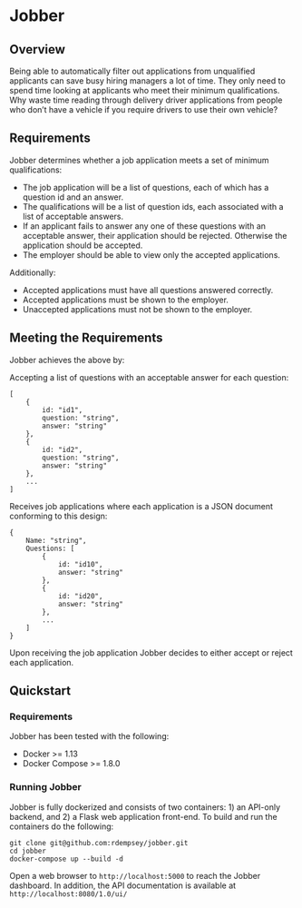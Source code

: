 # Jobber

## Overview

Being able to automatically filter out applications from unqualified applicants can save busy hiring managers a lot of time.
They only need to spend time looking at applicants who meet their minimum qualifications.  Why waste time reading through
delivery driver applications from people who don’t have a vehicle if you require drivers to use their own vehicle?

## Requirements

Jobber determines whether a job application meets a set of minimum qualifications:

* The job application will be a list of questions, each of which has a question id and an answer.
* The qualifications will be a list of question ids, each associated with a list of acceptable answers.
* If an applicant fails to answer any one of these questions with an acceptable answer, their application should be rejected. Otherwise the application should be accepted.
* The employer should be able to view only the accepted applications.

Additionally:

* Accepted applications must have all questions answered correctly.
* Accepted applications must be shown to the employer.
* Unaccepted applications must not be shown to the employer.

## Meeting the Requirements

Jobber achieves the above by:

Accepting a list of questions with an acceptable answer for each question:
```
[
    {
        id: "id1",
        question: "string",
        answer: "string"
    },
    {
        id: "id2",
        question: "string",
        answer: "string"
    },
    ...
]
```

Receives job applications where each application is a JSON document conforming to this design:
```
{
    Name: "string",
    Questions: [
        {
            id: "id10",
            answer: "string"
        },
        {
            id: "id20",
            answer: "string"
        },
        ...
    ]
}
```

Upon receiving the job application Jobber decides to either accept or reject each application.

## Quickstart

### Requirements

Jobber has been tested with the following:

* Docker >= 1.13
* Docker Compose >= 1.8.0

### Running Jobber

Jobber is fully dockerized and consists of two containers: 1) an API-only backend, and 2) a Flask web application front-end.
To build and run the containers do the following:

```
git clone git@github.com:rdempsey/jobber.git
cd jobber
docker-compose up --build -d
```

Open a web browser to `http://localhost:5000` to reach the Jobber dashboard. In addition, the API documentation is available at `http://localhost:8080/1.0/ui/`